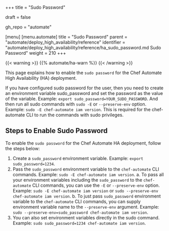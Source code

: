 +++
title = "Sudo Password"

draft = false

gh_repo = "automate"

[menu]
  [menu.automate]
    title = "Sudo Password"
    parent = "automate/deploy_high_availability/reference"
    identifier = "automate/deploy_high_availability/reference/ha_sudo_password.md Sudo Password"
    weight = 210
+++

{{< warning >}}
{{% automate/ha-warn %}}
{{< /warning >}}

This page explains how to enable the `sudo password` for the Chef Automate High Availability (HA) deployment.

If you have configured sudo password for the user, then you need to create an environment variable sudo_password and set the password as the value of the variable. Example: `export sudo_password=YOUR_SUDO_PASSWORD`. And then run all sudo commands with `sudo -E` or `--preserve-env` option. Example: `sudo -E chef-automate iam version`. This is required for the chef-automate CLI to run the commands with sudo privileges.

## Steps to Enable Sudo Password

To enable the `sudo password` for the Chef Automate HA deployment, follow the steps below:

1. Create a `sudo_password` environment variable. Example: `export sudo_password=1234`.
2. Pass the `sudo_password` environment variable to the `chef-automate` CLI commands. Example: `sudo -E chef-automate iam version`.
   a. To pass all your environment variables including the `sudo_password` to the `chef-automate` CLI commands, you can use the `-E` or `--preserve-env` option. Example: `sudo -E chef-automate iam version` or `sudo --preserve-env chef-automate iam version`.
   b. To just pass `sudo_password` environment variable to the `chef-automate` CLI commands, you can supply environment variable name to the `--preserve-env` argument. Example: `sudo --preserve-env=sudo_password chef-automate iam version`.
3. You can also set environment variables directly in the sudo command. Example: `sudo sudo_password=1234 chef-automate iam version`.
